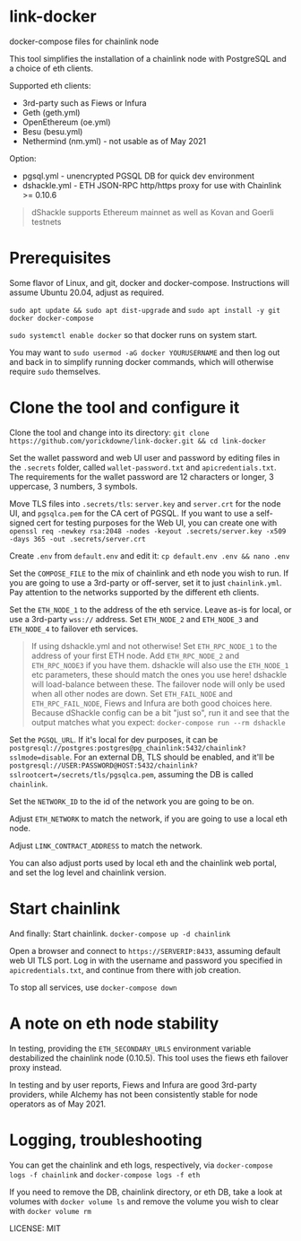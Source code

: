 # link-docker

docker-compose files for chainlink node

This tool simplifies the installation of a chainlink node with PostgreSQL and
a choice of eth clients.

Supported eth clients:
* 3rd-party such as Fiews or Infura
* Geth (geth.yml) 
* OpenEthereum (oe.yml)
* Besu (besu.yml)
* Nethermind (nm.yml) - not usable as of May 2021

Option:
* pgsql.yml - unencrypted PGSQL DB for quick dev environment
* dshackle.yml - ETH JSON-RPC http/https proxy for use with Chainlink >= 0.10.6
> dShackle supports Ethereum mainnet as well as Kovan and Goerli testnets

# Prerequisites

Some flavor of Linux, and git, docker and docker-compose. Instructions will assume Ubuntu 20.04, adjust as required.

`sudo apt update && sudo apt dist-upgrade` and `sudo apt install -y git docker docker-compose`

`sudo systemctl enable docker` so that docker runs on system start.

You may want to `sudo usermod -aG docker YOURUSERNAME` and then log out and back in to simplify running docker commands,
which will otherwise require `sudo` themselves.

# Clone the tool and configure it

Clone the tool and change into its directory:
`git clone https://github.com/yorickdowne/link-docker.git && cd link-docker`

Set the wallet password and web UI user and password by editing files in the `.secrets` folder, called `wallet-password.txt`
and `apicredentials.txt`. The requirements for the wallet password are 12 characters or longer, 3 uppercase, 3 numbers, 3 symbols.

Move TLS files into `.secrets/tls`: `server.key` and `server.crt` for the node UI, and `pgsqlca.pem` for the CA cert of PGSQL.
If you want to use a self-signed cert for testing purposes for the Web UI, you can create one with `openssl req -newkey rsa:2048 -nodes -keyout .secrets/server.key -x509 -days 365 -out .secrets/server.crt`

Create `.env` from `default.env` and edit it:
`cp default.env .env && nano .env`

Set the `COMPOSE_FILE` to the mix of chainlink and eth node you wish to run. If you are going to use a 3rd-party or off-server, set it
to just `chainlink.yml`. Pay attention to the networks supported by the different eth clients.

Set the `ETH_NODE_1` to the address of the eth service. Leave as-is for local, or use a 3rd-party `wss://` address.
Set `ETH_NODE_2` and `ETH_NODE_3` and `ETH_NODE_4` to failover eth services.

> If using dshackle.yml and not otherwise!
Set `ETH_RPC_NODE_1` to the address of your first ETH node. Add `ETH_RPC_NODE_2` and `ETH_RPC_NODE3` if you have them. dshackle will also use
the `ETH_NODE_1` etc parameters, these should match the ones you use here! dshackle will load-balance between these.
The failover node will only be used when all other nodes are down. Set `ETH_FAIL_NODE` and `ETH_RPC_FAIL_NODE`, Fiews and Infura are both good choices here.
Because dShackle config can be a bit "just so", run it and see that the output matches what you expect: `docker-compose run --rm dshackle`


Set the `PGSQL_URL`. If it's local for dev purposes, it can be `postgresql://postgres:postgres@pg_chainlink:5432/chainlink?sslmode=disable`. For an external
DB, TLS should be enabled, and it'll be `postgresql://USER:PASSWORD@HOST:5432/chainlink?sslrootcert=/secrets/tls/pgsqlca.pem`, assuming the DB is called `chainlink`.

Set the `NETWORK_ID` to the id of the network you are going to be on.

Adjust `ETH_NETWORK` to match the network, if you are going to use a local eth node.

Adjust `LINK_CONTRACT_ADDRESS` to match the network.

You can also adjust ports used by local eth and the chainlink web portal, and set the log level and chainlink version.


# Start chainlink

And finally: Start chainlink. `docker-compose up -d chainlink`

Open a browser and connect to `https://SERVERIP:8433`, assuming default web UI TLS port. Log in with the username and password
you specified in `apicredentials.txt`, and continue from there with job creation.

To stop all services, use `docker-compose down`

# A note on eth node stability

In testing, providing the `ETH_SECONDARY_URLS` environment variable destabilized the chainlink node (0.10.5). This tool
uses the fiews eth failover proxy instead.

In testing and by user reports, Fiews and Infura are good 3rd-party providers, while Alchemy has not been consistently stable
for node operators as of May 2021.

# Logging, troubleshooting

You can get the chainlink and eth logs, respectively, via `docker-compose logs -f chainlink` and `docker-compose logs -f eth`

If you need to remove the DB, chainlink directory, or eth DB, take a look at volumes with `docker volume ls` and remove
the volume you wish to clear with `docker volume rm`

LICENSE: MIT
